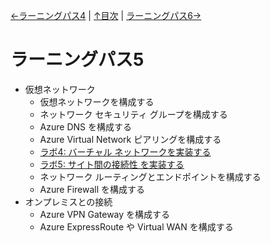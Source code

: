 [←ラーニングパス4](lp04.md) | [↑目次](README.md) | [ラーニングパス6→](lp06.md)

# ラーニングパス5

- 仮想ネットワーク
  - 仮想ネットワークを構成する
  - ネットワーク セキュリティ グループを構成する
  - Azure DNS を構成する
  - Azure Virtual Network ピアリングを構成する
  - [ラボ4: バーチャル ネットワークを実装する](lab04.md)
  - [ラボ5: サイト間の接続性 を実装する](lab05.md)
  - ネットワーク ルーティングとエンドポイントを構成する
  - Azure Firewall を構成する
- オンプレミスとの接続
  - Azure VPN Gateway を構成する
  - Azure ExpressRoute や Virtual WAN を構成する
